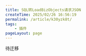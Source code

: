 ```yaml
---
title: SQL转LoadBizObjects请求JSON
createTime: 2025/02/26 16:56:19
permalink: /article/k30yzk8t/
tags:
    - 插件
pageLayout: page
---
```


待迁移